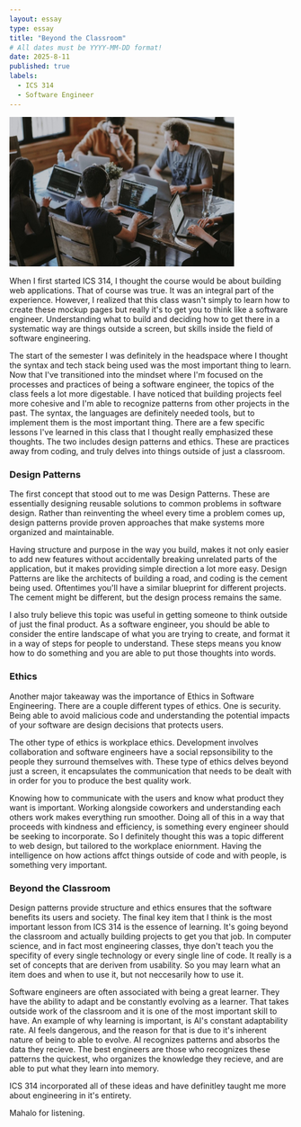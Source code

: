```yaml
---
layout: essay
type: essay
title: "Beyond the Classroom"
# All dates must be YYYY-MM-DD format!
date: 2025-8-11
published: true
labels:
  - ICS 314
  - Software Engineer
---
```


<div class="text-center mt-5 mb-5">
  <img src="../img/reflectFinal.jpg" width="400px" class="img-fluid rounded" alt="AI image">
</div>

When I first started ICS 314, I thought the course would be about building web applications. That of course was true. It was an integral part of the experience. However, I realized that this class wasn't simply to learn how to create these mockup pages but really it's to get you to think like a software engineer. Understanding what to build and deciding how to get there in a systematic way are things outside a screen, but skills inside the field of software engineering. 

The start of the semester I was definitely in the headspace where I thought the syntax and tech stack being used was the most important thing to learn. Now that I've transitioned into the mindset where I'm focused on the processes and practices of being a software engineer, the topics of the class feels a lot more digestable. I have noticed that building projects feel more cohesive and I'm able to recognize patterns from other projects in the past. The syntax, the languages are definitely needed tools, but to implement them is the most important thing. There are a few specific lessons I've learned in this class that I thought really emphasized these thoughts. The two includes design patterns and ethics. These are practices away from coding, and truly delves into things outside of just a classroom.

                                                                                                                                                                                    
### Design Patterns

                                                                                                                                                                                          
The first concept that stood out to me was Design Patterns. These are essentially designing reusable solutions to common problems in software design. Rather than reinventing the wheel every time a problem comes up, design patterns provide proven approaches that make systems more organized and maintainable. 

Having structure and purpose in the way you build, makes it not only easier to add new features without accidentally breaking unrelated parts of the application, but it makes providing simple direction a lot more easy. Design Patterns are like the architects of building a road, and coding is the cement being used. Oftentimes you'll have a similar blueprint for different projects. The cement might be different, but the design process remains the same. 

I also truly believe this topic was useful in getting someone to think outside of just the final product. As a software engineer, you should be able to consider the entire landscape of what you are trying to create, and format it in a way of steps for people to understand. These steps means you know how to do something and you are able to put those thoughts into words.

                                                                                                                                                                                                        
### Ethics

                                                                                                                                                                                    
Another major takeaway was the importance of Ethics in Software Engineering. There are a couple different types of ethics. One is security. Being able to avoid malicious code and understanding the potential impacts of your software are design decisions that protects users. 

The other type of ethics is workplace ethics. Development involves collaboration and software engineers have a social repsonsibility to the people they surround themselves with. These type of ethics delves beyond just a screen, it encapsulates the communication that needs to be dealt with in order for you to produce the best quality work. 

Knowing how to communicate with the users and know what product they want is important. Working alongside coworkers and understanding each others work makes everything run smoother. Doing all of this in a way that proceeds with kindness and efficiency, is something every engineer should be seeking to incorporate. So I definitely thought this was a topic different to web design, but tailored to the workplace eniornment. Having the intelligence on how actions affct things outside of code and with people, is something very important.

                                                                                                                                                                                        
### Beyond the Classroom

                                                                                                                                                                                    
Design patterns provide structure and ethics ensures that the software benefits its users and society. The final key item that I think is the most important lesson from ICS 314 is the essence of learning. It's going beyond the classroom and actually building projects to get you that job. In computer science, and in fact most engineering classes, thye don't teach you the specifity of every single technology or every single line of code. It really is a set of concepts that are deriven from usability. So you may learn what an item does and when to use it, but not neccesarily how to use it. 

Software engineers are often associated with being a great learner. They have the ability to adapt and be constantly evolving as a learner. That takes outside work of the classroom and it is one of the most important skill to have. An example of why learning is important, is AI's constant adaptability rate. AI feels dangerous, and the reason for that is due to it's inherent nature of being to able to evolve. AI recognizes patterns and absorbs the data they recieve. The best engineers are those who recognizes these patterns the quickest, who organizes the knowledge they recieve, and are able to put what they learn into memory. 

ICS 314 incorporated all of these ideas and have definitley taught me more about engineering in it's entirety. 

Mahalo for listening.
